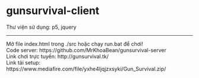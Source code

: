 # gunsurvival-client
Thư viện sử dụng: p5, jquery
<hr>
Mở file index.html trong ./src hoặc chạy run.bat để chơi!
<br>
Code server: https://github.com/MrKhoaBean/gunsurvival-server
<br>
Link chơi trực tuyến: http://gunsurvival.tk/
<br>
Link tải setup: https://www.mediafire.com/file/yxhe4ljqjzxsyki/Gun_Survival.zip/